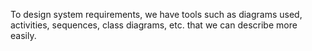 To design system requirements, we have tools such as diagrams used, activities, sequences, class diagrams, etc. that we can describe more easily.
